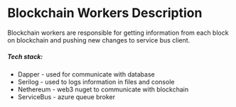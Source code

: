 # Blockchain Workers Description

Blockchain workers are responsible for getting information from each block on blockchain and pushing new changes to service bus client.

##### Tech stack:
- Dapper - used for communicate with database
- Serilog - used to logs information in files and console
- Nethereum - web3 nuget to communicate with blockchain
- ServiceBus - azure queue broker
